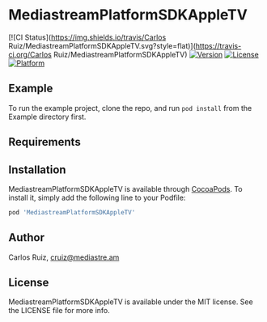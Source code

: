 # MediastreamPlatformSDKAppleTV

[![CI Status](https://img.shields.io/travis/Carlos Ruiz/MediastreamPlatformSDKAppleTV.svg?style=flat)](https://travis-ci.org/Carlos Ruiz/MediastreamPlatformSDKAppleTV)
[![Version](https://img.shields.io/cocoapods/v/MediastreamPlatformSDKAppleTV.svg?style=flat)](https://cocoapods.org/pods/MediastreamPlatformSDKAppleTV)
[![License](https://img.shields.io/cocoapods/l/MediastreamPlatformSDKAppleTV.svg?style=flat)](https://cocoapods.org/pods/MediastreamPlatformSDKAppleTV)
[![Platform](https://img.shields.io/cocoapods/p/MediastreamPlatformSDKAppleTV.svg?style=flat)](https://cocoapods.org/pods/MediastreamPlatformSDKAppleTV)

## Example

To run the example project, clone the repo, and run `pod install` from the Example directory first.

## Requirements

## Installation

MediastreamPlatformSDKAppleTV is available through [CocoaPods](https://cocoapods.org). To install
it, simply add the following line to your Podfile:

```ruby
pod 'MediastreamPlatformSDKAppleTV'
```

## Author

Carlos Ruiz, cruiz@mediastre.am

## License

MediastreamPlatformSDKAppleTV is available under the MIT license. See the LICENSE file for more info.
